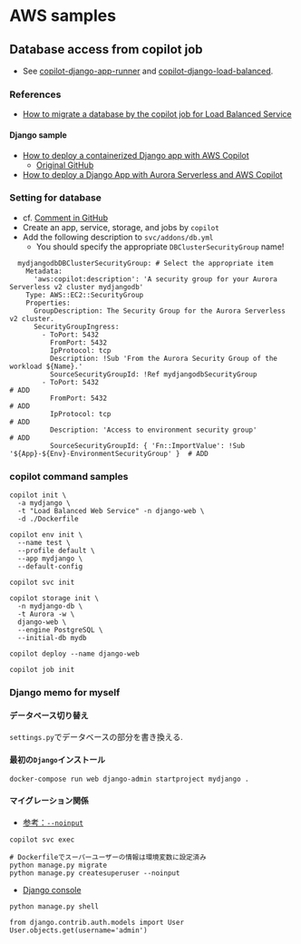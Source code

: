 # AWS samples

## Database access from copilot job

- See [copilot-django-app-runner](copilot-django-app-runner) and [copilot-django-load-balanced](copilot-django-load-balanced).

### References

- [How to migrate a database by the copilot job for Load Balanced Service](https://github.com/aws/copilot-cli/issues/4579)

#### Django sample

- [How to deploy a containerized Django app with AWS Copilot](https://www.endpointdev.com/blog/2022/06/how-to-deploy-containerized-django-app-with-aws-copilot/)
  - [Original GitHub](https://github.com/aburayyanjeffry/django-copilot.git)
- [How to deploy a Django App with Aurora Serverless and AWS Copilot](https://www.endpointdev.com/blog/2022/06/how-to-deploy-django-app-with-aurora-serverless-and-copilot/)

### Setting for database

- cf. [Comment in GitHub](https://github.com/aws/copilot-cli/issues/4579#issuecomment-1459149195)
- Create an app, service, storage, and jobs by `copilot`
- Add the following description to `svc/addons/db.yml`
  - You should specify the appropriate `DBClusterSecurityGroup` name!

```
  mydjangodbDBClusterSecurityGroup: # Select the appropriate item
    Metadata:
      'aws:copilot:description': 'A security group for your Aurora Serverless v2 cluster mydjangodb'
    Type: AWS::EC2::SecurityGroup
    Properties:
      GroupDescription: The Security Group for the Aurora Serverless v2 cluster.
      SecurityGroupIngress:
        - ToPort: 5432
          FromPort: 5432
          IpProtocol: tcp
          Description: !Sub 'From the Aurora Security Group of the workload ${Name}.'
          SourceSecurityGroupId: !Ref mydjangodbSecurityGroup
        - ToPort: 5432                                                                                 # ADD
          FromPort: 5432                                                                               # ADD
          IpProtocol: tcp                                                                              # ADD
          Description: 'Access to environment security group'                                          # ADD
          SourceSecurityGroupId: { 'Fn::ImportValue': !Sub '${App}-${Env}-EnvironmentSecurityGroup' }  # ADD
```

### copilot command samples

```
copilot init \
  -a mydjango \
  -t "Load Balanced Web Service" -n django-web \
  -d ./Dockerfile
```

```
copilot env init \
  --name test \
  --profile default \
  --app mydjango \
  --default-config
```

```
copilot svc init
```

```
copilot storage init \
  -n mydjango-db \
  -t Aurora -w \
  django-web \
  --engine PostgreSQL \
  --initial-db mydb
```

```
copilot deploy --name django-web
```

```
copilot job init
```

### Django memo for myself

#### データベース切り替え

`settings.py`でデータベースの部分を書き換える.

#### 最初の`Django`インストール

```
docker-compose run web django-admin startproject mydjango .
```

#### マイグレーション関係


- [参考：`--noinput`](https://kamatimaru.hatenablog.com/entry/2021/02/28/030646)

```
copilot svc exec

# Dockerfileでスーパーユーザーの情報は環境変数に設定済み
python manage.py migrate
python manage.py createsuperuser --noinput
```

- [Django console](https://hodalog.com/how-to-use-django-shell/)

```
python manage.py shell

from django.contrib.auth.models import User
User.objects.get(username='admin')
```
